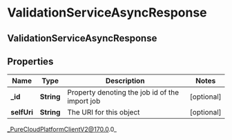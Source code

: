 # ValidationServiceAsyncResponse

## ValidationServiceAsyncResponse

## Properties

|Name | Type | Description | Notes|
|------------ | ------------- | ------------- | -------------|
| **_id** | **String** | Property denoting the job id of the import job | [optional] |
| **selfUri** | **String** | The URI for this object | [optional] |



_PureCloudPlatformClientV2@170.0.0_
